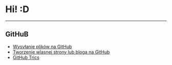 



# Hi! :D

---

## GitHuB
- [Wysyłanie plików na GitHub](WebPages/GitHub/Upload.na.gihub.md)
- [Tworzenie wlasnej strony lub bloga na GitHub](WebPages/GitHub/Wlasna.strona.na.GitHub.md)
- [GitHub Trics](WebPages/GitHub/GitHub.trics.md)
